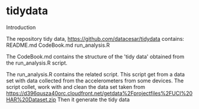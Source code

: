 # tidydata
Introduction

The repository tidy data, https://github.com/datacesar/tidydata contains: 
README.md
CodeBook.md
run_analysis.R



The CodeBook.md contains the structure of the 'tidy data' obtained from the run_analysis.R script.

The run_analysis.R contains the related script.
This script get from a data set with data collected from the accelerometers from some devices.
The script collet, work with and clean the data set taken from https://d396qusza40orc.cloudfront.net/getdata%2Fprojectfiles%2FUCI%20HAR%20Dataset.zip 
Then it generate the tidy data  
